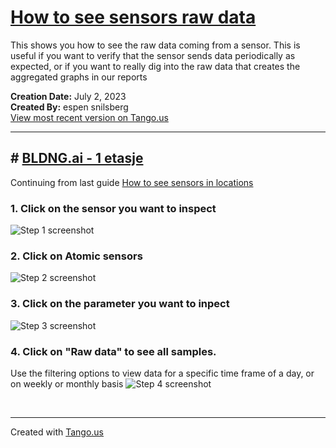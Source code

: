 # [How to see sensors raw data](https://app.tango.us/app/workflow/3f45138f-eceb-48ef-b9f3-263c929292f3?utm_source=markdown&utm_medium=markdown&utm_campaign=workflow%20export%20links)

This shows you how to see the raw data coming from a sensor. This is useful if you want to verify that the sensor sends data periodically as expected, or if you want to really dig into the raw data that creates the aggregated graphs in our reports

__Creation Date:__ July 2, 2023  
__Created By:__ espen snilsberg  
[View most recent version on Tango.us](https://app.tango.us/app/workflow/3f45138f-eceb-48ef-b9f3-263c929292f3?utm_source=markdown&utm_medium=markdown&utm_campaign=workflow%20export%20links)



***




## # [BLDNG.ai - 1 etasje](https://admin.dev.bldng.ai/companies/63e0f95f2354370f6d1f6f8e/locations/63ef3d7a8365429999b60cf7/sensors)
Continuing from last guide [How to see sensors in locations](https://github.com/bldng-ai/user-guide/blob/main/building/sensors.md)


### 1. Click on the sensor you want to inspect
![Step 1 screenshot](https://images.tango.us/workflows/3f45138f-eceb-48ef-b9f3-263c929292f3/steps/f543761c-e3e2-48e0-b89b-606b6e79bd77/eae4aea8-9ee6-46de-a9dc-572f9d90b9ca.png?crop=focalpoint&fit=crop&fp-x=0.1696&fp-y=0.4593&fp-z=2.0392&w=1200&border=2%2CF4F2F7&border-radius=8%2C8%2C8%2C8&border-radius-inner=8%2C8%2C8%2C8&blend-align=bottom&blend-mode=normal&blend-x=0&blend-w=1200&blend64=aHR0cHM6Ly9pbWFnZXMudGFuZ28udXMvc3RhdGljL21hZGUtd2l0aC10YW5nby13YXRlcm1hcmstdjIucG5n&mark-x=182&mark-y=285&m64=aHR0cHM6Ly9pbWFnZXMudGFuZ28udXMvc3RhdGljL2JsYW5rLnBuZz9tYXNrPWNvcm5lcnMmYm9yZGVyPTYlMkNGRjc0NDImdz00NjYmaD05MCZmaXQ9Y3JvcCZjb3JuZXItcmFkaXVzPTEw)


### 2. Click on Atomic sensors
![Step 2 screenshot](https://images.tango.us/workflows/3f45138f-eceb-48ef-b9f3-263c929292f3/steps/a4f81a8c-8cca-4d7b-9ca5-3428017749c2/79f434bf-cdea-4094-a654-30293d0e8911.png?crop=focalpoint&fit=crop&fp-x=0.1120&fp-y=0.1831&fp-z=2.6421&w=1200&border=2%2CF4F2F7&border-radius=8%2C8%2C8%2C8&border-radius-inner=8%2C8%2C8%2C8&blend-align=bottom&blend-mode=normal&blend-x=0&blend-w=1200&blend64=aHR0cHM6Ly9pbWFnZXMudGFuZ28udXMvc3RhdGljL21hZGUtd2l0aC10YW5nby13YXRlcm1hcmstdjIucG5n&mark-x=251&mark-y=251&m64=aHR0cHM6Ly9pbWFnZXMudGFuZ28udXMvc3RhdGljL2JsYW5rLnBuZz9tYXNrPWNvcm5lcnMmYm9yZGVyPTYlMkNGRjc0NDImdz0yMDgmaD0xMzcmZml0PWNyb3AmY29ybmVyLXJhZGl1cz0xMA%3D%3D)


### 3. Click on the parameter you want to inpect
![Step 3 screenshot](https://images.tango.us/workflows/3f45138f-eceb-48ef-b9f3-263c929292f3/steps/119ef662-ce29-42e3-a95f-ee25fc814b96/ebcd2101-ef0c-487e-a9d2-27ab3faf9ebc.png?crop=focalpoint&fit=crop&fp-x=0.1428&fp-y=0.4797&fp-z=2.2894&w=1200&border=2%2CF4F2F7&border-radius=8%2C8%2C8%2C8&border-radius-inner=8%2C8%2C8%2C8&blend-align=bottom&blend-mode=normal&blend-x=0&blend-w=1200&blend64=aHR0cHM6Ly9pbWFnZXMudGFuZ28udXMvc3RhdGljL21hZGUtd2l0aC10YW5nby13YXRlcm1hcmstdjIucG5n&mark-x=204&mark-y=280&m64=aHR0cHM6Ly9pbWFnZXMudGFuZ28udXMvc3RhdGljL2JsYW5rLnBuZz9tYXNrPWNvcm5lcnMmYm9yZGVyPTYlMkNGRjc0NDImdz0zNzYmaD0xMDEmZml0PWNyb3AmY29ybmVyLXJhZGl1cz0xMA%3D%3D)


### 4. Click on "Raw data" to see all samples. 
Use the filtering options to view data for a specific time frame of a day, or on weekly or monthly basis
![Step 4 screenshot](https://images.tango.us/workflows/3f45138f-eceb-48ef-b9f3-263c929292f3/steps/c9edc184-3839-4f0c-aa17-2a4782d09b5d/d52ebd58-dcfa-4e5c-abcc-b458f39e41e5.png?crop=focalpoint&fit=crop&fp-x=0.7320&fp-y=0.3946&fp-z=2.8739&w=1200&border=2%2CF4F2F7&border-radius=8%2C8%2C8%2C8&border-radius-inner=8%2C8%2C8%2C8&blend-align=bottom&blend-mode=normal&blend-x=0&blend-w=1200&blend64=aHR0cHM6Ly9pbWFnZXMudGFuZ28udXMvc3RhdGljL21hZGUtd2l0aC10YW5nby13YXRlcm1hcmstdjIucG5n&mark-x=481&mark-y=285&m64=aHR0cHM6Ly9pbWFnZXMudGFuZ28udXMvc3RhdGljL2JsYW5rLnBuZz9tYXNrPWNvcm5lcnMmYm9yZGVyPTYlMkNGRjc0NDImdz0yMzcmaD05MSZmaXQ9Y3JvcCZjb3JuZXItcmFkaXVzPTEw)

<br/>

***
Created with [Tango.us](https://tango.us?utm_source=markdown&utm_medium=markdown&utm_campaign=workflow%20export%20links)